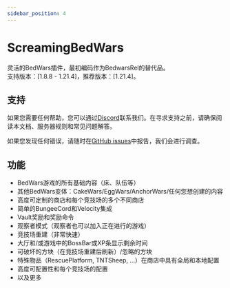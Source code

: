 ```yaml
---
sidebar_position: 4
---
```



# ScreamingBedWars

灵活的BedWars插件，最初编码作为BedwarsRel的替代品。  
支持版本：[1.8.8 - 1.21.4]，推荐版本：[1.21.4]。

## 支持

如果您需要任何帮助，您可以通过[Discord](https://screamingsandals.org/discord)联系我们。在寻求支持之前，请确保阅读本文档、服务器规则和常见问题解答。

如果您发现任何错误，请随时在[GitHub issues](https://github.com/ScreamingSandals/BedWars/issues)中报告，我们会进行调查。

## 功能

* BedWars游戏的所有基础内容（床、队伍等）
* 其他BedWars变体：CakeWars/EggWars/AnchorWars/任何您想创建的内容
* 高度可定制的商店和每个竞技场的多个不同商店
* 简单的BungeeCord和Velocity集成
* Vault奖励和奖励命令
* 观察者模式（观察者也可以加入正在进行的游戏）
* 竞技场重建（非常快速）
* 大厅和/或游戏中的BossBar或XP条显示剩余时间
* 可破坏的方块（在竞技场重建后刷新）/忽略的方块
* 特殊物品（RescuePlatform, TNTSheep, ...）在商店中具有全局和本地配置
* 高度可配置性和每个竞技场的配置
* 以及更多